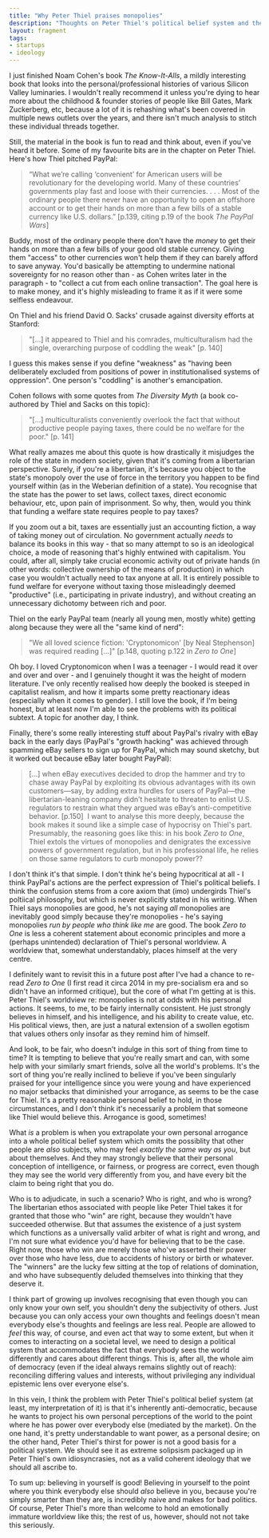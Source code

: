 ```yaml
---
title: "Why Peter Thiel praises monopolies"
description: "Thoughts on Peter Thiel's political belief system and the unstated assumptions buried within it."
layout: fragment
tags:
- startups
- ideology
---
```


I just finished Noam Cohen's book _The Know-It-Alls_, a mildly interesting book that looks into the personal/professional histories of various Silicon Valley luminaries. I wouldn't really recommend it unless you're dying to hear more about the childhood & founder stories of people like Bill Gates, Mark Zuckerberg, etc, because a lot of it is rehashing what's been covered in multiple news outlets over the years, and there isn't much analysis to stitch these individual threads together.

Still, the material in the book is fun to read and think about, even if you've heard it before. Some of my favourite bits are in the chapter on Peter Thiel. Here's how Thiel pitched PayPal:

> “What we’re calling ‘convenient’ for American users will be revolutionary for the developing world. Many of these countries’ governments play fast and loose with their currencies. . . . Most of the ordinary people there never have an opportunity to open an offshore account or to get their hands on more than a few bills of a stable currency like U.S. dollars.” \[p.139, citing p.19 of the book _The PayPal Wars_\]

Buddy, most of the ordinary people there don't have the _money_ to get their hands on more than a few bills of your good old stable currency. Giving them "access" to other currencies won't help them if they can barely afford to save anyway. You'd basically be attempting to undermine national sovereignty for no reason other than - as Cohen writes later in the paragraph - to "collect a cut from each online transaction". The goal here is to make money, and it's highly misleading to frame it as if it were some selfless endeavour.

On Thiel and his friend David O. Sacks' crusade against diversity efforts at Stanford:

> "[...] it appeared to Thiel and his comrades, multiculturalism had the single, overarching purpose of coddling the weak" \[p. 140\]

I guess this makes sense if you define "weakness" as "having been deliberately excluded from positions of power in institutionalised systems of oppression". One person's "coddling" is another's emancipation.

Cohen follows with some quotes from _The Diversity Myth_ (a book co-authored by Thiel and Sacks on this topic):

> "[...] multiculturalists conveniently overlook the fact that without productive people paying taxes, there could be no welfare for the poor." \[p. 141\]

What really amazes me about this quote is how drastically it misjudges the role of the state in modern society, given that it's coming from a libertarian perspective. Surely, if you're a libertarian, it's because you object to the state's monopoly over the use of force in the territory you happen to be find yourself within (as in the Weberian definition of a state). You recognise that the state has the power to set laws, collect taxes, direct economic behaviour, etc, upon pain of imprisonment. So why, then, would you think that funding a welfare state requires people to pay taxes?

If you zoom out a bit, taxes are essentially just an accounting fiction, a way of taking money out of circulation. No government actually _needs_ to balance its books in this way - that so many attempt to so is an ideological choice, a mode of reasoning that's highly entwined with capitalism. You could, after all, simply take crucial economic activity out of private hands (in other words: collective ownership of the means of production) in which case you wouldn't actually need to tax anyone at all. It is entirely possible to fund welfare for everyone without taxing those misleadingly deemed "productive" (i.e., participating in private industry), and without creating an unnecessary dichotomy between rich and poor.

Thiel on the early PayPal team (nearly all young men, mostly white) getting along because they were all the "same kind of nerd":

> "We all loved science fiction: 'Cryptonomicon' \[by Neal Stephenson\] was required reading [...]" \[p.148, quoting p.122 in _Zero to One_\]

Oh boy. I loved Cryptonomicon when I was a teenager - I would read it over and over and over - and I genuinely thought it was the height of modern literature. I've only recently realised how deeply the booked is steeped in capitalist realism, and how it imparts some pretty reactionary ideas (especially when it comes to gender). I still love the book, if I'm being honest, but at least now I'm able to see the problems with its political subtext. A topic for another day, I think.

Finally, there's some really interesting stuff about PayPal's rivalry with eBay back in the early days (PayPal's "growth hacking" was achieved through spamming eBay sellers to sign up for PayPal, which may sound sketchy, but it worked out because eBay later bought PayPal):

> [...] when eBay executives decided to drop the hammer and try to chase away PayPal by exploiting its obvious advantages with its own customers—say, by adding extra hurdles for users of PayPal—the libertarian-leaning company didn’t hesitate to threaten to enlist U.S. regulators to restrain what they argued was eBay’s anti-competitive behavior. \[p.150\]
​
I want to analyse this more deeply, because the book makes it sound like a simple case of hypocrisy on Thiel's part. Presumably, the reasoning goes like this: in his book _Zero to One_, Thiel extols the virtues of monopolies and denigrates the excessive powers of government regulation, but in his professional life, he relies on those same regulators to curb monopoly power??

I don't think it's that simple. I don't think he's being hypocritical at all - I think PayPal's actions are the perfect expression of Thiel's political beliefs. I think the confusion stems from a core axiom that (imo) undergirds Thiel's poltiical philosophy, but which is never explicitly stated in his writing. When Thiel says monopolies are good, he's not saying _all_ monopolies are inevitably good simply because they're monopolies - he's saying monopolies _run by people who think like me_ are good. The book _Zero to One_ is less a coherent statement about economic principles and more a (perhaps unintended) declaration of Thiel's personal worldview. A worldview that, somewhat understandably, places himself at the very centre.

I definitely want to revisit this in a future post after I've had a chance to re-read _Zero to One_ (I first read it circa 2014 in my pre-socialism era and so didn't have an informed critique), but the core of what I'm getting at is this. Peter Thiel's worldview re: monopolies is not at odds with his personal actions. It seems, to me, to be fairly internally consistent. He just strongly believes in himself, and his intelligence, and his ability to create value, etc. His political views, then, are just a natural extension of a swollen egotism that values others only insofar as they remind him of himself.

And look, to be fair, who doesn't indulge in this sort of thing from time to time? It is tempting to believe that you're really smart and can, with some help with your similarly smart friends, solve all the world's problems. It's the sort of thing you're really inclined to believe if you've been singularly praised for your intelligence since you were young and have experienced no major setbacks that diminished your arrogance, as seems to be the case for Thiel. It's a pretty reasonable personal belief to hold, in those circumstances, and I don't think it's necessarily a problem that someone like Thiel would believe this. Arrogance is good, sometimes!

What _is_ a problem is when you extrapolate your own personal arrogance into a whole political belief system which omits the possiblity that other people are _also_ subjects, who may feel _exactly the same way as you_, but about themselves. And they may strongly believe that their personal conception of intelligence, or fairness, or progress are correct, even though they may see the world very differently from you, and have every bit the claim to being right that you do.

Who is to adjudicate, in such a scenario? Who is right, and who is wrong? The libertarian ethos associated with people like Peter Thiel takes it for granted that those who "win" are right, because they wouldn't have succeeded otherwise. But that assumes the existence of a just system which functions as a universally valid arbiter of what is right and wrong, and I'm not sure what evidence you'd have for believing that to be the case. Right now, those who win are merely those who've asserted their power over those who have less, due to accidents of history or birth or whatever. The "winners" are the lucky few sitting at the top of relations of domination, and  who have subsequently deluded themselves into thinking that they deserve it.

I think part of growing up involves recognising that even though you can only know your own self, you shouldn't deny the subjectivity of others. Just because you can only access your own thoughts and feelings doesn't mean everybody else's thoughts and feelings are less real. People are allowed to _feel_ this way, of course, and even act that way to some extent, but when it comes to interacting on a societal level, we need to design a political system that accommodates the fact that everybody sees the world differently and cares about different things. This is, after all, the whole aim of democracy (even if the ideal always remains slightly out of reach): reconciling differing values and interests, without privileging any individual epistemic lens over everyone else's.

In this vein, I think the problem with Peter Thiel's political belief system (at least, my interpretation of it) is that it's inherently anti-democratic, because he wants to project his own personal perceptions of the world to the point where he has power over everybody else (mediated by the market). On the one hand, it's pretty understandable to want power, as a personal desire; on the other hand, Peter Thiel's thirst for power is not a good basis for a political system. We should see it as extreme solipsism packaged up in Peter Thiel's own idiosyncrasies, not as a valid coherent ideology that we should all ascribe to.

To sum up: believing in yourself is good! Believing in yourself to the point where you think everybody else should _also_ believe in you, because you're simply smarter than they are, is incredibly naive and makes for bad politics. Of course, Peter Thiel's more than welcome to hold an emotionally immature worldview like this; the rest of us, however, should not not take this seriously.
